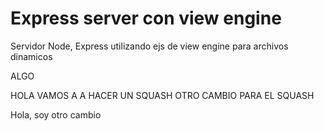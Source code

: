 # Express server con view engine

Servidor Node, Express utilizando ejs de view engine para archivos dinamicos

ALGO

HOLA VAMOS A A HACER UN SQUASH
OTRO CAMBIO PARA EL SQUASH

Hola, soy otro cambio
